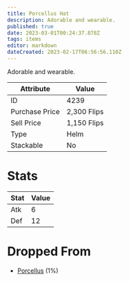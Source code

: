 ```yaml
---
title: Porcellus Hat
description: Adorable and wearable.
published: true
date: 2023-03-01T00:24:37.878Z
tags: items
editor: markdown
dateCreated: 2023-02-17T06:56:56.110Z
---
```


Adorable and wearable.

|Attribute|Value|
|-|-|
|ID|4239|
|Purchase Price|2,300 Flips|
|Sell Price|1,150 Flips|
|Type|Helm|
|Stackable|No|

# Stats
|Stat|Value|
|-|-|
|Atk|6|
|Def|12|

# Dropped From
 * [Porcellus](/monsters/porcellus) (1%)
